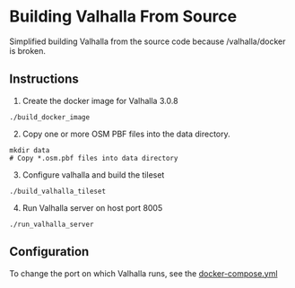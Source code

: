 # Building Valhalla From Source

Simplified building Valhalla from the source code because /valhalla/docker is broken.

## Instructions

1. Create the docker image for Valhalla 3.0.8

```
./build_docker_image
```

2. Copy one or more OSM PBF files into the data directory.

```
mkdir data
# Copy *.osm.pbf files into data directory
```

3. Configure valhalla and build the tileset

```
./build_valhalla_tileset
```

4. Run Valhalla server on host port 8005

```
./run_valhalla_server
```

## Configuration

To change the port on which Valhalla runs, see the [docker-compose.yml](docker-compose.yml)

